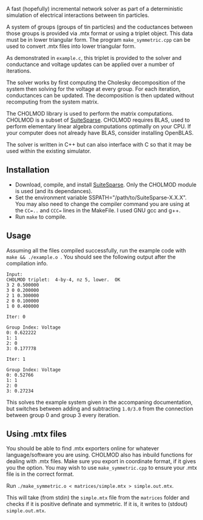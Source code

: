 A fast (hopefully) incremental network solver as part of a deterministic simulation of electrical interactions between tin particles.

A system of groups (groups of tin particles) and the coductances between those groups is provided via .mtx format or using a triplet object. This data must be in lower triangular form. The program `make_symmetric.cpp` can be used to convert .mtx files into lower triangular form.

As demonstrated in `example.c`, this triplet is provided to the solver and conductance and voltage updates can be applied over a number of iterations.

The solver works by first computing the Cholesky decomposition of the system then solving for the voltage at every group. For each iteration, conductances can be updated. The decomposition is then updated without recomputing from the system matrix.

The CHOLMOD library is used to perform the matrix computations. CHOLMOD is a subset of [SuiteSparse](http://faculty.cse.tamu.edu/davis/suitesparse.html). CHOLMOD requires BLAS, used to perform elementary linear algebra computations optimally on your CPU. If your computer does not already have BLAS, consider installing OpenBLAS.

The solver is written in C++ but can also interface with C so that it may be used within the existing simulator.

## Installation

* Download, compile, and install [SuiteSparse](http://faculty.cse.tamu.edu/davis/suitesparse.html). Only the CHOLMOD module is used (and its dependances).
* Set the environment variable SSPATH="/path/to/SuiteSparse-X.X.X". You may also need to change the compiler command you are using at the `CC=..` and `CCC=` lines in the MakeFile. I used GNU gcc and g++.
* Run `make` to compile.

## Usage
Assuming all the files compiled successfully, run the example code with `make && ./example.o `. You should see the following output after the compilation info.

```
Input:
CHOLMOD triplet:  4-by-4, nz 5, lower.  OK
3 2 0.500000
3 0 0.200000
2 1 0.300000
2 0 0.100000
1 0 0.400000

Iter: 0

Group Index: Voltage
0: 0.622222
1: 1
2: 0
3: 0.177778

Iter: 1

Group Index: Voltage
0: 0.52766
1: 1
2: 0
3: 0.27234
```
This solves the example system given in the accompaning documentation, but switches between adding and subtracting `1.0/3.0` from the connection between group 0 and group 3 every iteration.

## Using .mtx files
You should be able to find .mtx exporters online for whatever language/software you are using. CHOLMOD also has inbuild functions for dealing with .mtx files. Make sure you export in coordinate format, if it gives you the option. You may wish to use `make_symmetric.cpp` to ensure your .mtx file is in the correct format.

Run `./make_symmetric.o < matrices/simple.mtx > simple.out.mtx`.

This will take (from stdin) the `simple.mtx` file from the `matrices` folder and checks if it is positive definate and symmetric. If it is, it writes to (stdout) `simple.out.mtx`.